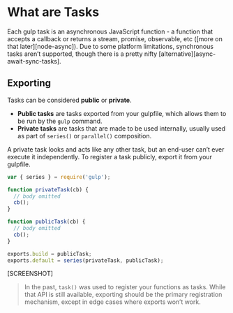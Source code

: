<!-- front-matter
id: what-are-tasks
title: What are Tasks
hide_title: true
sidebar_label: What are Tasks
-->

# What are Tasks

Each gulp task is an asynchronous JavaScript function - a function that accepts a callback or returns a stream, promise, observable, etc ([more on that later][node-async]). Due to some platform limitations, synchronous tasks aren’t supported, though there is a pretty nifty [alternative][async-await-sync-tasks].

## Exporting

Tasks can be considered **public** or **private**.

* **Public tasks** are tasks exported from your gulpfile, which allows them to be run by the `gulp` command.
* **Private tasks** are tasks that are made to be used internally, usually used as part of `series()` or `parallel()` composition.

A private task looks and acts like any other task, but an end-user can’t ever execute it independently.  To register a task publicly, export it from your gulpfile.

```js
var { series } = require('gulp');

function privateTask(cb) {
  // body omitted
  cb();
}

function publicTask(cb) {
  // body omitted
  cb();
}

exports.build = publicTask;
exports.default = series(privateTask, publicTask);
```

[SCREENSHOT]

> In the past, `task()` was used to register your functions as tasks. While that API is still available, exporting should be the primary registration mechanism, except in edge cases where exports won’t work.
